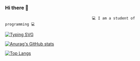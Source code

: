 ### Hi there 👋

                                        	💻 I am a student of programming 💻 
                                          
[![Typing SVG](https://readme-typing-svg.herokuapp.com?color=%2336BCF7&lines=I+am+a+student+of+programming)](https://git.io/typing-svg)
                                          
[![Anurag's GitHub stats](https://github-readme-stats.vercel.app/api?username=pragramist-07)](https://github.com/anuraghazra/github-readme-stats)

[![Top Langs](https://github-readme-stats.vercel.app/api/top-langs/?username=pragramist-07)](https://github.com/anuraghazra/github-readme-stats)

